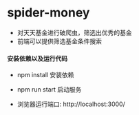 # spider-money


- 对天天基金进行破爬虫，筛选出优秀的基金
- 前端可以提供筛选基金条件搜索



#### 安装依赖以及运行代码
- npm install 安装依赖

- npm run start 启动服务

- 浏览器运行端口: http://localhost:3000/
